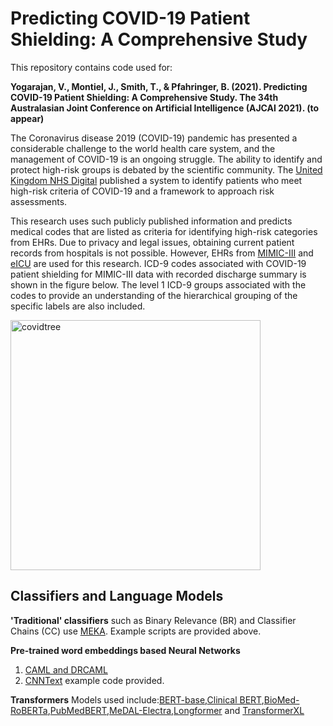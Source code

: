 # Predicting COVID-19 Patient Shielding: A Comprehensive Study 

This repository contains code used for:

**Yogarajan, V., Montiel, J., Smith, T., & Pfahringer, B. (2021). Predicting COVID-19 Patient Shielding: A Comprehensive Study. The 34th Australasian Joint Conference on Artificial Intelligence (AJCAI 2021). (to appear)**

The Coronavirus disease 2019 (COVID-19) pandemic has presented a considerable challenge to the world health care system, and the management of COVID-19 is an ongoing struggle. The ability to identify and protect high-risk groups is debated by the scientific community. The [United Kingdom NHS Digital](https://digital.nhs.uk/coronavirus/shielded-patient-list/methodology/) published a system to identify patients who meet high-risk criteria of COVID-19 and a framework to approach risk assessments.    

This research uses such publicly published information and predicts medical codes that are listed as criteria for identifying high-risk categories from EHRs. Due to privacy and legal issues, obtaining current patient records from hospitals is not possible. However, EHRs from [MIMIC-III](https://physionet.org/works/MIMICIIIClinicalDatabase/access.shtml) and [eICU](https://eicu-crd.mit.edu/) are used for this research. ICD-9 codes associated with COVID-19 patient shielding for MIMIC-III data with recorded discharge summary is shown in the figure below. The level 1 ICD-9 groups associated with the codes to provide an understanding of the hierarchical grouping of the specific labels are also included. 

<img src="https://user-images.githubusercontent.com/60803118/135203626-9684f468-504f-48ec-a924-3e993474f070.png" alt="covidtree" width="400"/>

## Classifiers and Language Models

**'Traditional' classifiers** such as Binary Relevance (BR) and Classifier Chains (CC) use [MEKA](http://waikato.github.io/meka/). Example scripts are provided above. 

 **Pre-trained word embeddings based Neural Networks** 
 1. [CAML and DRCAML](https://github.com/jamesmullenbach/caml-mimic)  
 2. [CNNText](https://arxiv.org/abs/1408.5882) example code provided. 
 
**Transformers**
Models used include:[BERT-base](https://github.com/google-research/bert),[Clinical BERT](https://github.com/EmilyAlsentzer/clinicalBERT),[BioMed-RoBERTa](https://huggingface.co/allenai/biomed_roberta_base),[PubMedBERT](https://microsoft.github.io/BLURB/models.html),[MeDAL-Electra](https://github.com/BruceWen120/medal),[Longformer](https://github.com/allenai/longformer) and [TransformerXL](https://github.com/kimiyoung/transformer-xl)
